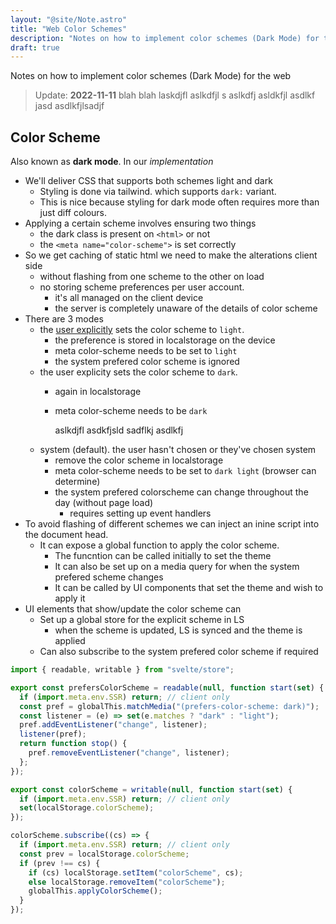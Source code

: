 ```yaml
---
layout: "@site/Note.astro"
title: "Web Color Schemes"
description: "Notes on how to implement color schemes (Dark Mode) for the web"
draft: true
---
```


Notes on how to implement color schemes (Dark Mode) for the web

> Update: **2022-11-11** blah blah laskdjfl aslkdfjl s aslkdfj
> asldkfjl asdlkf jasd asdlkfjlsadjf

## Color Scheme

Also known as **dark mode**. In our *implementation*

- We'll deliver CSS that supports both schemes light and dark
  - Styling is done via tailwind. which supports `dark:` variant.
  - This is nice because styling for dark mode often requires more than just diff colours.
- Applying a certain scheme involves ensuring two things
  - the dark class is present on `<html>` or not
  - the `<meta name="color-scheme">` is set correctly
- So we get caching of static html we need to make the alterations client side
  - without flashing from one scheme to the other on load
  - no storing scheme preferences per user account. 
    - it's all managed on the client device
    - the server is completely unaware of the details of color scheme
- There are 3 modes
  - the [user explicitly](http://www.google.com) sets the color scheme to `light`.
    - the preference is stored in localstorage on the device
    - meta color-scheme needs to be set to `light`
    - the system prefered color scheme is ignored
  - the user explicity sets the color scheme to `dark`.
    - again in localstorage
    - meta color-scheme needs to be `dark`
     
      aslkdjfl asdkfjsld
      sadflkj asdlkfj
  - system (default). the user hasn't chosen or they've chosen system
    - remove the color scheme in localstorage
    - meta color-scheme needs to be set to `dark light` (browser can determine)
    - the system prefered colorscheme can change throughout the day (without page load)
      - requires setting up event handlers
- To avoid flashing of different schemes we can inject an inine script into the document head. 
  - It can expose a global function to apply the color scheme.
    - The funcntion can be called initially to set the theme
    - It can also be set up on a media query for when the system prefered scheme changes
    - It can be called by UI components that set the theme and wish to apply it
- UI elements that show/update the color scheme can 
  - Set up a global store for the explicit scheme in LS
    - when the scheme is updated, LS is synced and the theme is applied
  - Can also subscribe to the system prefered color scheme if required

``` javascript
import { readable, writable } from "svelte/store";

export const prefersColorScheme = readable(null, function start(set) {
  if (import.meta.env.SSR) return; // client only
  const pref = globalThis.matchMedia("(prefers-color-scheme: dark)");
  const listener = (e) => set(e.matches ? "dark" : "light");
  pref.addEventListener("change", listener);
  listener(pref);
  return function stop() {
    pref.removeEventListener("change", listener);
  };
});

export const colorScheme = writable(null, function start(set) {
  if (import.meta.env.SSR) return; // client only
  set(localStorage.colorScheme);
});

colorScheme.subscribe((cs) => {
  if (import.meta.env.SSR) return; // client only
  const prev = localStorage.colorScheme;
  if (prev !== cs) {
    if (cs) localStorage.setItem("colorScheme", cs);
    else localStorage.removeItem("colorScheme");
    globalThis.applyColorScheme();
  }
});
```